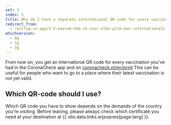 ```yaml
---
set: 3
index: 5
title: Why do I have a separate international QR code for every vaccination I've had? And which one should I use?
redirect_from:
  - /en/faq-in-app/3-5-waarom-heb-ik-voor-elke-prik-een-internationale-QR-code/
whichversion:
  - 0g
  - 1g
  - 3g
---
```

From now on, you get an international QR code for every vaccination you’ve had in the CoronaCheck app and on [coronacheck.nl/en/print](/en/print/) This can be useful for people who want to go to a place where their latest vaccination is not yet valid.

## Which QR-code should I use?

Which QR code you have to show depends on the demands of the country you're visiting. Before leaving, please always check which certificate you need at your destination at {{ site.data.links.wijsopreis[page.lang] }}.
